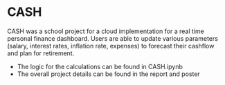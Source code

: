 # CASH
CASH was a school project for a cloud implementation for a real time personal finance dashboard. Users are able to update various parameters (salary, interest rates, inflation rate, expenses) to forecast their cashflow and plan for retirement.

- The logic for the calculations can be found in CASH.ipynb
- The overall project details can be found in the report and poster
